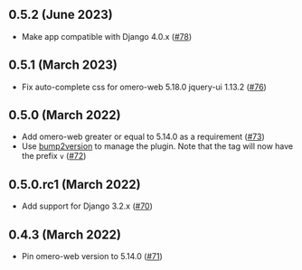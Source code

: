 0.5.2 (June 2023)
-----------------

- Make app compatible with Django 4.0.x ([#78](https://github.com/ome/omero-mapr/pull/78))

0.5.1 (March 2023)
------------------

- Fix auto-complete css for omero-web 5.18.0 jquery-ui 1.13.2 ([#76](https://github.com/ome/omero-mapr/pull/76))


0.5.0 (March 2022)
------------------

- Add omero-web greater or equal to 5.14.0 as a requirement ([#73](https://github.com/ome/omero-mapr/pull/73))
- Use [bump2version](https://pypi.org/project/bump2version/) to manage the plugin. Note that the tag will now have the prefix ``v`` ([#72](https://github.com/ome/omero-mapr/pull/72))

0.5.0.rc1 (March 2022)
---------------------

- Add support for Django 3.2.x ([#70](https://github.com/ome/omero-mapr/pull/70))

0.4.3 (March 2022)
------------------

- Pin omero-web version to 5.14.0 ([#71](https://github.com/ome/omero-mapr/pull/71))
